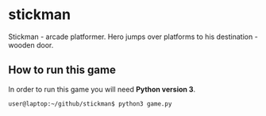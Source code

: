 # stickman
Stickman  - arcade platformer. Hero jumps over platforms to his destination - wooden door. 

## How to run this game
In order to run this game you will need **Python version 3**.

```
user@laptop:~/github/stickman$ python3 game.py
```

